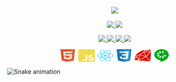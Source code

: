 <p align="center">
  <img src="https://ik.imagekit.io/victorluismf/readme-github_DAZtazEcH.png?updatedAt=1638816851491">
</p>
<div align="center">
  <a href="https://github.com/victorluismf">
  <img height="180em" src="https://github-readme-stats.vercel.app/api?username=victorluismf&show_icons=true&theme=aura&include_all_commits=true&count_private=true"/>
  <img height="180em" src="https://github-readme-stats.vercel.app/api/top-langs/?username=victorluismf&layout=compact&langs_count=7&theme=aura"/>
</div>
<p align="center">
  <a
    href="https://victorluismf.github.io/portfolio/"
    target="_blank"
  >
    <img src="https://img.shields.io/badge/website-1A1A1A?style=for-the-badge&logo=dev.to&logoColor=FCBD38" />
  </a>
  <a
    href="https://www.linkedin.com/in/victorluismf/" 
    target="_blank"
  >
    <img src="https://img.shields.io/badge/linkedin-1A1A1A.svg?style=for-the-badge&logo=linkedin&logoColor=FCBD38" />
  </a>
  <a
    href="mailto:victorluismf@outlook.com"
    target="_blank"
  >
    <img src="https://img.shields.io/badge/email-1A1A1A?style=for-the-badge&logo=microsoft-outlook&logoColor=FCBD38" />
  </a>
  <a
    href="https://whats.link/victorluismf"
    target="_blank"
  >
    <img src="https://img.shields.io/badge/whatsapp-1A1A1A?style=for-the-badge&logo=whatsapp&logoColor=FCBD38" />
  </a>
  <div align="center">
    <img align="center" height="30" width="40" src="https://raw.githubusercontent.com/devicons/devicon/master/icons/html5/html5-original.svg">
    <img align="center" height="30" width="40" src="https://raw.githubusercontent.com/devicons/devicon/master/icons/javascript/javascript-plain.svg">
    <img align="center" height="30" width="40" src="https://raw.githubusercontent.com/devicons/devicon/master/icons/react/react-original.svg">
    <img align="center" height="30" width="40" src="https://raw.githubusercontent.com/devicons/devicon/master/icons/css3/css3-original.svg">
    <img align="center" height="30" width="40" src="https://raw.githubusercontent.com/devicons/devicon/master/icons/ruby/ruby-plain.svg">
    <img align="center" height="30" width="40" src="https://raw.githubusercontent.com/devicons/devicon/master/icons/cucumber/cucumber-plain.svg">
  </div>
  <div> 

  ![Snake animation](https://github.com/victorluismf/victorluismf/blob/output/github-contribution-grid-snake.svg)
 
  </div>
